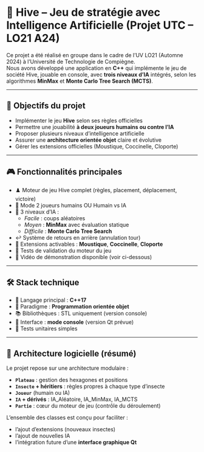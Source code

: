 # 🐝 Hive – Jeu de stratégie avec Intelligence Artificielle (Projet UTC – LO21 A24)

Ce projet a été réalisé en groupe dans le cadre de l’UV LO21 (Automne 2024) à l’Université de Technologie de Compiègne.  
Nous avons développé une application en **C++** qui implémente le jeu de société Hive, jouable en console, avec **trois niveaux d’IA** intégrés, selon les algorithmes **MinMax** et **Monte Carlo Tree Search (MCTS)**.

---

## 🧠 Objectifs du projet

- Implémenter le jeu **Hive** selon ses règles officielles
- Permettre une jouabilité **à deux joueurs humains ou contre l’IA**
- Proposer plusieurs niveaux d’intelligence artificielle
- Assurer une **architecture orientée objet** claire et évolutive
- Gérer les extensions officielles (Moustique, Coccinelle, Cloporte)

---

## 🎮 Fonctionnalités principales

- ♟️ Moteur de jeu Hive complet (règles, placement, déplacement, victoire)
- 🔄 Mode 2 joueurs humains OU Humain vs IA
- 🤖 3 niveaux d’IA :
  - *Facile* : coups aléatoires
  - *Moyen* : **MinMax** avec évaluation statique
  - *Difficile* : **Monte Carlo Tree Search**
- ↩️ Système de retours en arrière (annulation tour)
- 🧩 Extensions activables : **Moustique**, **Coccinelle**, **Cloporte**
- 🧪 Tests de validation du moteur du jeu
- 🎥 Vidéo de démonstration disponible (voir ci-dessous)

---

## 🛠️ Stack technique

- 🧪 Langage principal : **C++17**
- 🧱 Paradigme : **Programmation orientée objet**
- 📚 Bibliothèques : STL uniquement (version console)
- 🔧 Interface : **mode console** (version Qt prévue)
- 🧪 Tests unitaires simples

---

## 🧩 Architecture logicielle (résumé)

Le projet repose sur une architecture modulaire :
- **`Plateau`** : gestion des hexagones et positions
- **`Insecte` + héritiers** : règles propres à chaque type d’insecte
- **`Joueur`** (humain ou IA)
- **`IA` + dérivés** : IA_Aléatoire, IA_MinMax, IA_MCTS
- **`Partie`** : cœur du moteur de jeu (contrôle du déroulement)

L’ensemble des classes est conçu pour faciliter :
- l’ajout d’extensions (nouveaux insectes)
- l’ajout de nouvelles IA
- l’intégration future d’une **interface graphique Qt**